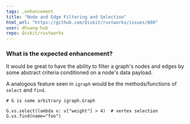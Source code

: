 ```yaml
---
tags: ,enhancement
title: "Node and Edge Filtering and Selection"
html_url: "https://github.com/Qiskit/rustworkx/issues/800"
user: dhuang-hub
repo: Qiskit/rustworkx
---
```


<!-- ⚠️ If you do not respect this template, your issue will be closed -->
<!-- ⚠️ Make sure to browse the opened and closed issues to confirm this idea does not exist. -->

### What is the expected enhancement?

It would be great to have the ability to filter a graph's nodes and edges by some abstract criteria conditioned on a node's data payload.

A analogous feature seen in `igraph` would be the methods/functions of `select` and `find`.
```
# G is some arbitrary igraph.Graph

G.vs.select(lambda v: v["weight"] > 4)  # vertex selection
G.vs.find(name="foo")
```
